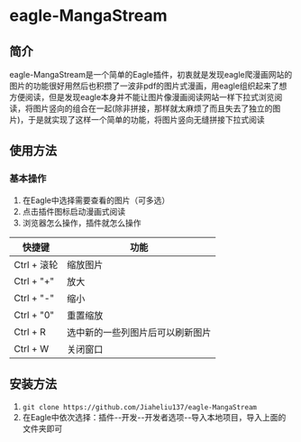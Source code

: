 # eagle-MangaStream

## 简介

eagle-MangaStream是一个简单的Eagle插件，初衷就是发现eagle爬漫画网站的图片的功能很好用然后也积攒了一波非pdf的图片式漫画，用eagle组织起来了想方便阅读，但是发现eagle本身并不能让图片像漫画阅读网站一样下拉式浏览阅读，将图片竖向的组合在一起(除非拼接，那样就太麻烦了而且失去了独立的图片)，于是就实现了这样一个简单的功能，将图片竖向无缝拼接下拉式阅读

## 使用方法

### 基本操作

1. 在Eagle中选择需要查看的图片（可多选）
2. 点击插件图标启动漫画式阅读
3. 浏览器怎么操作，插件就怎么操作

| 快捷键 | 功能 |
|--------|------|
| Ctrl + 滚轮 | 缩放图片 |
| Ctrl + "+" | 放大 |
| Ctrl + "-" | 缩小 |
| Ctrl + "0" | 重置缩放 |
| Ctrl + R | 选中新的一些列图片后可以刷新图片 |
| Ctrl + W | 关闭窗口 |

## 安装方法

1. `git clone https://github.com/Jiaheliu137/eagle-MangaStream`
1. 在Eagle中依次选择：插件--开发--开发者选项--导入本地项目，导入上面的文件夹即可

